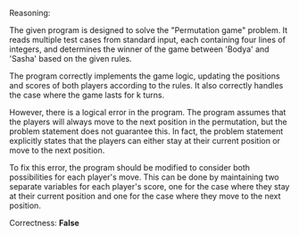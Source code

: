 Reasoning:

The given program is designed to solve the "Permutation game" problem. It reads multiple test cases from standard input, each containing four lines of integers, and determines the winner of the game between 'Bodya' and 'Sasha' based on the given rules.

The program correctly implements the game logic, updating the positions and scores of both players according to the rules. It also correctly handles the case where the game lasts for k turns.

However, there is a logical error in the program. The program assumes that the players will always move to the next position in the permutation, but the problem statement does not guarantee this. In fact, the problem statement explicitly states that the players can either stay at their current position or move to the next position.

To fix this error, the program should be modified to consider both possibilities for each player's move. This can be done by maintaining two separate variables for each player's score, one for the case where they stay at their current position and one for the case where they move to the next position.

Correctness: **False**